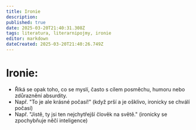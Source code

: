 ```yaml
---
title: Ironie
description: 
published: true
date: 2025-03-20T21:40:31.308Z
tags: literatura, literarnipojmy, ironie
editor: markdown
dateCreated: 2025-03-20T21:40:26.749Z
---
```


# Ironie:
- Říká se opak toho, co se myslí, často s cílem posměchu, humoru nebo zdůraznění absurdity.
- Např. "To je ale krásné počasí!" (když prší a je ošklivo, ironicky se chválí počasí)
- Např. "Jistě, ty jsi ten nejchytřejší člověk na světě." (ironicky se zpochybňuje něčí inteligence)